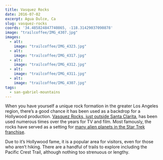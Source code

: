 ```yaml
---
title: Vasquez Rocks
date: 2016-07-02
excerpt: Agua Dulce, Ca
slug: vasquez-rocks
coords: '34.485824847740865, -118.31429037090878'
image: "trailcoffee/IMG_4307.jpg"
images:
  - alt: 
    image: "trailcoffee/IMG_4323.jpg"
  - alt: 
    image: "trailcoffee/IMG_4317.jpg"
  - alt: 
    image: "trailcoffee/IMG_4312.jpg"
  - alt: 
    image: "trailcoffee/IMG_4311.jpg"
  - alt: 
    image: "trailcoffee/IMG_4307.jpg"
tags:
  - san-gabriel-mountains
---
```

When you have yourself a unique rock formation in the greater Los Angeles region, there’s a good chance it has been used as a backdrop for a Hollywood production. <a href="http://parks.lacounty.gov/wps/portal/dpr/Parks/Vasquez_Rocks_Natural_Area">Vasquez Rocks, just outside Santa Clarita</a>, has been used numerous times over the years for TV and film. Most famously, the rocks have served as a setting for <a href="http://memory-alpha.wikia.com/wiki/Vasquez_Rocks">many alien planets in the Star Trek franchise</a>.

Due to it’s Hollywood fame, it is a popular area for visitors, even for those who aren’t hiking. There are a handful of trails to explore including the Pacific Crest Trail, although nothing too strenuous or lengthy.

